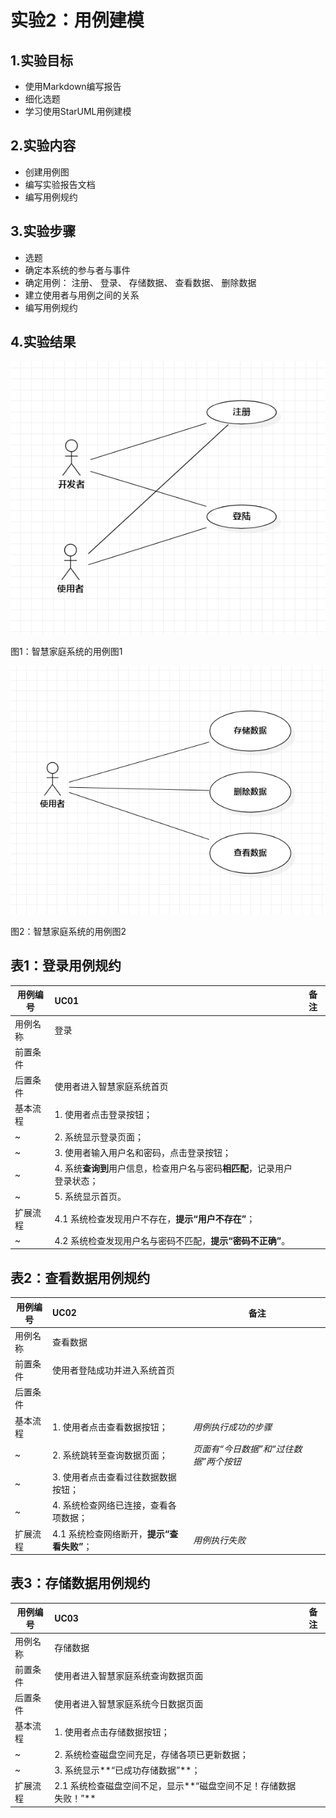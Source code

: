 # 实验2：用例建模

## 1.实验目标
- 使用Markdown编写报告
- 细化选题
- 学习使用StarUML用例建模


## 2.实验内容
- 创建用例图
- 编写实验报告文档
- 编写用例规约


## 3.实验步骤
- 选题
- 确定本系统的参与者与事件
- 确定用例：
注册、
登录、
存储数据、
查看数据、
删除数据
- 建立使用者与用例之间的关系
- 编写用例规约


## 4.实验结果

![用例图1](./lab2-01.jpg)

图1：智慧家庭系统的用例图1

![用例图2](./lab2-02.jpg)

图2：智慧家庭系统的用例图2


## 表1：登录用例规约  

用例编号  | UC01 | 备注  
-|:-|-  
用例名称  | 登录  |   
前置条件  |      |    
后置条件  | 使用者进入智慧家庭系统首页 |    
基本流程  | 1. 使用者点击登录按钮；  |    
~| 2. 系统显示登录页面；  |   
~| 3. 使用者输入用户名和密码，点击登录按钮；  |   
~| 4. 系统**查询到**用户信息，检查用户名与密码**相匹配**，记录用户登录状态；  |   
~| 5. 系统显示首页。  |  
扩展流程  | 4.1 系统检查发现用户不存在，**提示“用户不存在”**；  |    
~| 4.2 系统检查发现用户名与密码不匹配，**提示“密码不正确”**。  |


## 表2：查看数据用例规约  

用例编号  | UC02 | 备注  
-|:-|-  
用例名称  | 查看数据  |   
前置条件  |  使用者登陆成功并进入系统首页    |    
后置条件  |     |    
基本流程  | 1. 使用者点击查看数据按钮；  |*用例执行成功的步骤*    
~| 2. 系统跳转至查询数据页面；  |*页面有“今日数据”和“过往数据”两个按钮*
~| 3. 使用者点击查看过往数据数据按钮；  |
~| 4. 系统检查网络已连接，查看各项数据；  |
扩展流程  | 4.1 系统检查网络断开，**提示“查看失败”**；  |*用例执行失败*  



## 表3：存储数据用例规约  

用例编号  | UC03 | 备注  
-|:-|-  
用例名称  | 存储数据  |   
前置条件  | 使用者进入智慧家庭系统查询数据页面     |    
后置条件  | 使用者进入智慧家庭系统今日数据页面          |    
基本流程  | 1. 使用者点击存储数据按钮；  | 
~| 2. 系统检查磁盘空间充足，存储各项已更新数据；  |
~| 3. 系统显示**“已成功存储数据”**；  |         
扩展流程  | 2.1 系统检查磁盘空间不足，显示**“磁盘空间不足！存储数据失败！”**  |    



